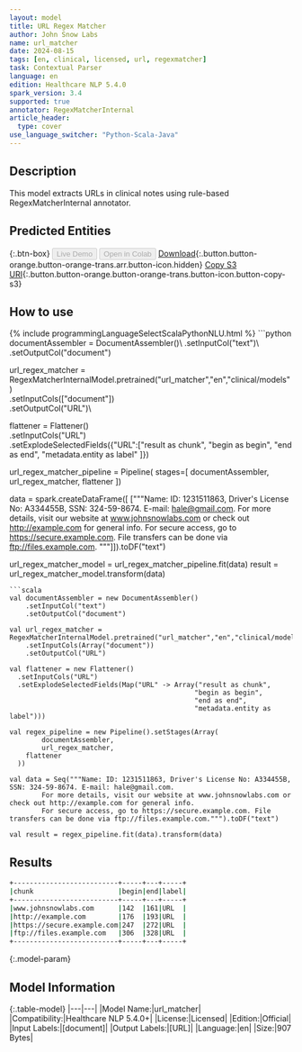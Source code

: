 ```yaml
---
layout: model
title: URL Regex Matcher
author: John Snow Labs
name: url_matcher
date: 2024-08-15
tags: [en, clinical, licensed, url, regexmatcher]
task: Contextual Parser
language: en
edition: Healthcare NLP 5.4.0
spark_version: 3.4
supported: true
annotator: RegexMatcherInternal
article_header:
  type: cover
use_language_switcher: "Python-Scala-Java"
---
```


## Description

This model extracts URLs in clinical notes using rule-based RegexMatcherInternal annotator.

## Predicted Entities



{:.btn-box}
<button class="button button-orange" disabled>Live Demo</button>
<button class="button button-orange" disabled>Open in Colab</button>
[Download](https://s3.amazonaws.com/auxdata.johnsnowlabs.com/clinical/models/url_matcher_en_5.4.0_3.4_1723708721036.zip){:.button.button-orange.button-orange-trans.arr.button-icon.hidden}
[Copy S3 URI](s3://auxdata.johnsnowlabs.com/clinical/models/url_matcher_en_5.4.0_3.4_1723708721036.zip){:.button.button-orange.button-orange-trans.button-icon.button-copy-s3}

## How to use



<div class="tabs-box" markdown="1">
{% include programmingLanguageSelectScalaPythonNLU.html %}
```python
documentAssembler = DocumentAssembler()\
      .setInputCol("text")\
      .setOutputCol("document")

url_regex_matcher = RegexMatcherInternalModel.pretrained("url_matcher","en","clinical/models") \
    .setInputCols(["document"])\
    .setOutputCol("URL")\

flattener = Flattener() \
    .setInputCols("URL") \
    .setExplodeSelectedFields({"URL":["result as chunk",
                                            "begin as begin",
                                            "end as end",
                                            "metadata.entity as label"
                                            ]})

url_regex_matcher_pipeline = Pipeline(
    stages=[
        documentAssembler,
        url_regex_matcher,
        flattener
        ])

data = spark.createDataFrame([
    ["""Name: ID: 1231511863, Driver's License No: A334455B, SSN: 324-59-8674. E-mail: hale@gmail.com.
        For more details, visit our website at www.johnsnowlabs.com or check out http://example.com for general info.
        For secure access, go to https://secure.example.com. File transfers can be done via ftp://files.example.com.
"""]]).toDF("text")


url_regex_matcher_model = url_regex_matcher_pipeline.fit(data)
result = url_regex_matcher_model.transform(data)

```
```scala
val documentAssembler = new DocumentAssembler()
	.setInputCol("text")
	.setOutputCol("document")

val url_regex_matcher = RegexMatcherInternalModel.pretrained("url_matcher","en","clinical/models")
	.setInputCols(Array("document"))
	.setOutputCol("URL")

val flattener = new Flattener()
  .setInputCols("URL")
  .setExplodeSelectedFields(Map("URL" -> Array("result as chunk",
                                              "begin as begin",
                                              "end as end",
                                              "metadata.entity as label")))

val regex_pipeline = new Pipeline().setStages(Array(
		documentAssembler,
		url_regex_matcher,
    flattener
  ))

val data = Seq("""Name: ID: 1231511863, Driver's License No: A334455B, SSN: 324-59-8674. E-mail: hale@gmail.com.
        For more details, visit our website at www.johnsnowlabs.com or check out http://example.com for general info.
        For secure access, go to https://secure.example.com. File transfers can be done via ftp://files.example.com.""").toDF("text")

val result = regex_pipeline.fit(data).transform(data)
```
</div>

## Results

```bash
+--------------------------+-----+---+-----+
|chunk                     |begin|end|label|
+--------------------------+-----+---+-----+
|www.johnsnowlabs.com      |142  |161|URL  |
|http://example.com        |176  |193|URL  |
|https://secure.example.com|247  |272|URL  |
|ftp://files.example.com   |306  |328|URL  |
+--------------------------+-----+---+-----+
```

{:.model-param}
## Model Information

{:.table-model}
|---|---|
|Model Name:|url_matcher|
|Compatibility:|Healthcare NLP 5.4.0+|
|License:|Licensed|
|Edition:|Official|
|Input Labels:|[document]|
|Output Labels:|[URL]|
|Language:|en|
|Size:|907 Bytes|